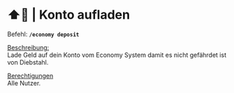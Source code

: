 # ⬆️💸 | Konto aufladen

Befehl: **`/economy deposit`**

<u>Beschreibung:</u>  
 Lade Geld auf dein Konto vom Economy System damit es nicht gefährdet ist von Diebstahl.

<u>Berechtigungen</u>  
 Alle Nutzer.